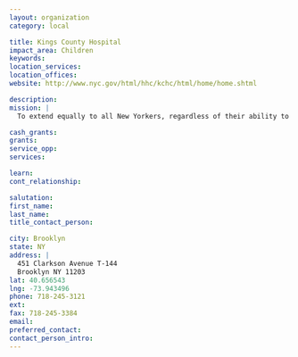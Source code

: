 ```yaml
---
layout: organization
category: local

title: Kings County Hospital
impact_area: Children
keywords: 
location_services: 
location_offices: 
website: http://www.nyc.gov/html/hhc/kchc/html/home/home.shtml

description: 
mission: |
  To extend equally to all New Yorkers, regardless of their ability to pay, comprehensive health services of the highest quality in an atmosphere of humane care, dignity and respect; To promote and protect, as both innovator and advocate, the health, welfare and safety of the people of the City of New York; To join with other health workers and with communities in a partnership which will enable each of our institutions to promote and protect health in its fullest sense -- the total physical, mental and social well-being of the people.

cash_grants: 
grants: 
service_opp: 
services: 

learn: 
cont_relationship: 

salutation: 
first_name: 
last_name: 
title_contact_person: 

city: Brooklyn
state: NY
address: |
  451 Clarkson Avenue T-144  
  Brooklyn NY 11203
lat: 40.656543
lng: -73.943496
phone: 718-245-3121
ext: 
fax: 718-245-3384
email: 
preferred_contact: 
contact_person_intro: 
---
```

